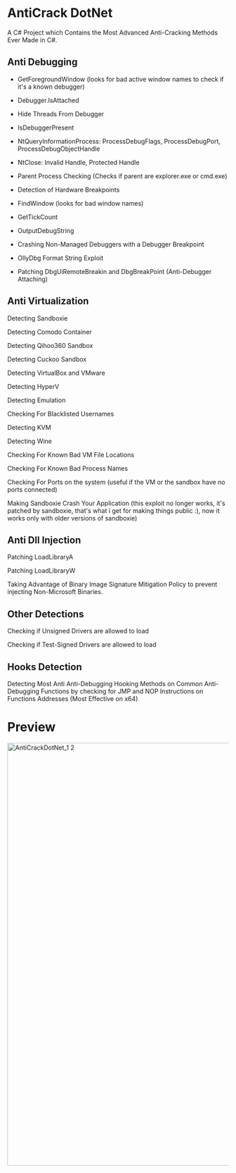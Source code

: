 # AntiCrack DotNet
A C# Project which Contains the Most Advanced Anti-Cracking Methods Ever Made in C#.
## Anti Debugging
* GetForegroundWindow (looks for bad active window names to check if it's a known debugger)

* Debugger.IsAttached

* Hide Threads From Debugger

* IsDebuggerPresent

* NtQueryInformationProcess: ProcessDebugFlags, ProcessDebugPort, ProcessDebugObjectHandle

* NtClose: Invalid Handle, Protected Handle

* Parent Process Checking (Checks if parent are explorer.exe or cmd.exe)

* Detection of Hardware Breakpoints

* FindWindow (looks for bad window names)

* GetTickCount

* OutputDebugString

* Crashing Non-Managed Debuggers with a Debugger Breakpoint

* OllyDbg Format String Exploit

* Patching DbgUiRemoteBreakin and DbgBreakPoint (Anti-Debugger Attaching)

## Anti Virtualization
Detecting Sandboxie

Detecting Comodo Container

Detecting Qihoo360 Sandbox

Detecting Cuckoo Sandbox

Detecting VirtualBox and VMware

Detecting HyperV

Detecting Emulation

Checking For Blacklisted Usernames

Detecting KVM

Detecting Wine

Checking For Known Bad VM File Locations

Checking For Known Bad Process Names

Checking For Ports on the system (useful if the VM or the sandbox have no ports connected)

Making Sandboxie Crash Your Application (this exploit no longer works, it's patched by sandboxie, that's what i get for making things public :), now it works only with older versions of sandboxie)

## Anti Dll Injection
Patching LoadLibraryA

Patching LoadLibraryW

Taking Advantage of Binary Image Signature Mitigation Policy to prevent injecting Non-Microsoft Binaries.

## Other Detections
Checking if Unsigned Drivers are allowed to load

Checking if Test-Signed Drivers are allowed to load
## Hooks Detection
Detecting Most Anti Anti-Debugging Hooking Methods on Common Anti-Debugging Functions by checking for JMP and NOP Instructions on Functions Addresses (Most Effective on x64)
# Preview
<img width="960" alt="AntiCrackDotNet_1 2" src="https://user-images.githubusercontent.com/90452585/180578537-d3817dc7-6398-4c3b-b7aa-a46d6a604d45.PNG">
